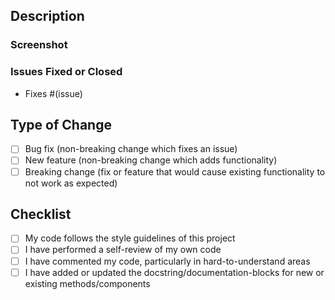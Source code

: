 ## Description
<!--- Please include a summary of the changes. --->

### Screenshot
<!--- Include screenshots if the changes are UI-related. --->

### Issues Fixed or Closed
- Fixes #(issue)

## Type of Change
<!--- Please delete options that are not relevant. --->
- [ ] Bug fix (non-breaking change which fixes an issue)
- [ ] New feature (non-breaking change which adds functionality)
- [ ] Breaking change (fix or feature that would cause existing functionality to not work as expected)

## Checklist
- [ ] My code follows the style guidelines of this project
- [ ] I have performed a self-review of my own code
- [ ] I have commented my code, particularly in hard-to-understand areas
- [ ] I have added or updated the docstring/documentation-blocks for new or existing methods/components
